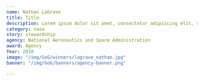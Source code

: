 ```yaml
---
name: Nathan LaGrave
title: Title
description: Lorem ipsum dolor sit amet, consectetur adipiscing elit, sed do eiusmod tempor incididunt ut labore et dolore magna aliqua.
category: nasa
story: stewardship
agency: National Aeronautics and Space Administration
award: Agency
Year: 2018
image: "/img/GoG/winners/lagrave_nathan.jpg"
banner: "/img/GoG/banners/agency-banner.png"

---
```

